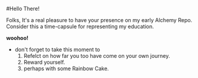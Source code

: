 #Hello There!

Folks, It's a real pleasure to have your presence on my early Alchemy Repo. Consider this a time-capsule for representing my education. 

**woohoo!** 

- don't forget to take this moment to
    1) Refelct on how far you too have come on your own journey.
    1) Reward yourself.
    1) perhaps with some Rainbow Cake.